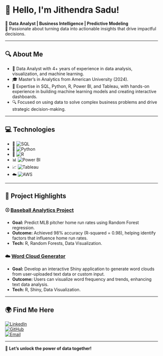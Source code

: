 # 👋 Hello, I'm Jithendra Sadu!

🌟 **Data Analyst | Business Intelligence | Predictive Modeling**  
🚀 Passionate about turning data into actionable insights that drive impactful decisions. 

---

## 🔍 **About Me**
- 💼 Data Analyst with 4+ years of experience in data analysis, visualization, and machine learning.
- 🎓 Master’s in Analytics from American University (2024).
- 🔑 Expertise in SQL, Python, R, Power BI, and Tableau, with hands-on experience in building machine learning models and creating interactive dashboards.
- 🔍 Focused on using data to solve complex business problems and drive strategic decision-making.

---

## 💻 **Technologies**  
- 🐘 ![SQL](https://img.shields.io/badge/SQL-MySQL,%20PostgreSQL-informational?style=flat&logo=sqlite&logoColor=white)  
- 🐍 ![Python](https://img.shields.io/badge/Python-Data%20Analysis,%20Pandas-informational?style=flat&logo=python&logoColor=white)  
- 📐 ![R](https://img.shields.io/badge/R-Data%20Visualization,%20Shiny-informational?style=flat&logo=r&logoColor=white)  
- 📊 ![Power BI](https://img.shields.io/badge/Power%20BI-Interactive%20Dashboards-informational?style=flat&logo=powerbi&logoColor=white)  
- 📈 ![Tableau](https://img.shields.io/badge/Tableau-Data%20Visualization-informational?style=flat&logo=tableau&logoColor=white)  
- ☁️ ![AWS](https://img.shields.io/badge/AWS-Cloud%20Services-informational?style=flat&logo=amazonaws&logoColor=white)

---

## 🔬 **Project Highlights**

### ⚾ **[Baseball Analytics Project](https://github.com/Jithendrasadu/Baseball-Analytics)**
- **Goal:** Predict MLB pitcher home run rates using Random Forest regression.
- **Outcome:** Achieved 98% accuracy (R-squared = 0.98), helping identify factors that influence home run rates.
- **Tech:** R, Random Forests, Data Visualization.

### ☁️ **[Word Cloud Generator](https://github.com/Jithendrasadu/Word-cloud-generator)**
- **Goal:** Develop an interactive Shiny application to generate word clouds from user-uploaded text data or custom input.
- **Outcome:** Users can visualize word frequency and trends, enhancing text data analysis.
- **Tech:** R, Shiny, Data Visualization.

---

## 🌍 **Find Me Here**
[![LinkedIn](https://img.shields.io/badge/LinkedIn-jithendra--sadu-blue?style=flat&logo=linkedin)](https://linkedin.com/in/jithendra-sadu)  
[![GitHub](https://img.shields.io/badge/GitHub-Jithendrasadu-black?style=flat&logo=github)](https://github.com/Jithendrasadu)  
[![Email](https://img.shields.io/badge/Email-jithendrasadu41@gmail.com-red?style=flat&logo=gmail)](mailto:jithendrasadu41@gmail.com)

---

🚀 **Let’s unlock the power of data together!**
